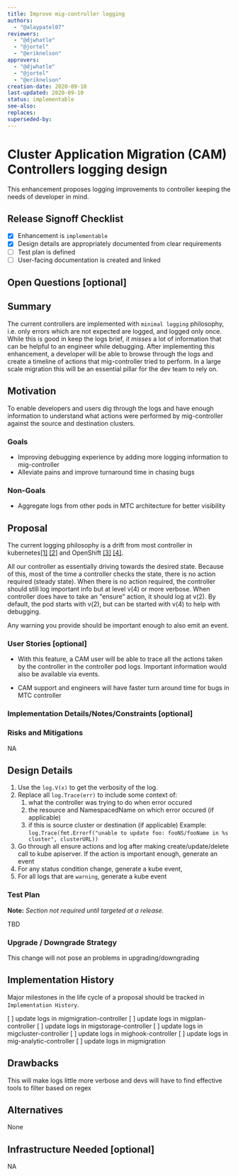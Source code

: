 ```yaml
---
title: Improve mig-controller logging
authors:
  - "@alaypatel07"
reviewers:
  - "@djwhatle"
  - "@jortel"
  - "@eriknelson"
approvers:
  - "@djwhatle"
  - "@jortel"
  - "@eriknelson"
creation-date: 2020-09-10
last-updated: 2020-09-10
status: implementable
see-also:
replaces:
superseded-by:
---
```


# Cluster Application Migration (CAM) Controllers logging design

This enhancement proposes logging improvements to controller keeping the needs of developer in mind. 

## Release Signoff Checklist

- [x] Enhancement is `implementable`
- [x] Design details are appropriately documented from clear requirements
- [ ] Test plan is defined
- [ ] User-facing documentation is created and linked

## Open Questions [optional]


## Summary

The current controllers are implemented with `minimal logging` philosophy, i.e. only errors 
which are not expected are logged, and logged only once. While this is good in keep the logs
brief, _*it misses*_ a lot of information that can be helpful  to an engineer while debugging.
After implementing this enhancement, a developer will be able to browse 
through the logs and create a timeline of actions that mig-controller tried to perform. In a 
large scale migration this will be an essential pillar for the dev team to rely on. 


## Motivation

To enable developers and users dig through the logs and have enough information to understand
what actions were performed by mig-controller against the source and destination clusters.

### Goals

- Improving debugging experience by adding more logging information to mig-controller
- Alleviate pains and improve turnaround time in chasing bugs

### Non-Goals

- Aggregate logs from other pods in MTC architecture for better visibility

## Proposal

The current logging philosophy is a drift from most controller in 
kubernetes[[1]](https://github.com/kubernetes/kubernetes/blob/0fd10997dfee0f9ec2c413004bf93d310d76c84b/pkg/controller/deployment/deployment_controller.go#L581)
 [[2]](https://github.com/kubernetes/kubernetes/blob/0fd10997dfee0f9ec2c413004bf93d310d76c84b/pkg/controller/deployment/deployment_controller.go#L572)
and OpenShift
[[3]](https://github.com/openshift/cluster-etcd-operator/blob/0806334d716f294ebd22b0cf38be4ebce1e64b30/pkg/operator/clustermembercontroller/clustermembercontroller.go#L92) 
[[4]](https://github.com/openshift/cluster-etcd-operator/blob/0806334d716f294ebd22b0cf38be4ebce1e64b30/pkg/operator/clustermembercontroller/clustermembercontroller.go#L170). 

All our controller as essentially driving towards the desired state. Because
of this, most of the time a controller checks the state, there is no action required
(steady state). When there is no action required, the controller should still log 
important info but at level v(4) or more verbose. When controller does have to take
an "ensure" action, it should log at v(2). By default, the pod starts with  v(2), but
can be started with v(4) to help with debugging.  

Any warning you provide should be important enough to also emit an event.

### User Stories [optional]

- With this feature, a CAM user will be able to trace all the actions taken
  by the controller in the controller pod logs. Important information would also
  be available via events.

- CAM support and engineers will have faster turn around time for bugs in MTC
  controller    

### Implementation Details/Notes/Constraints [optional]

### Risks and Mitigations

NA

## Design Details

1. Use the `log.V(x)` to get the verbosity of the log.
1. Replace all `log.Trace(err)` to include some context of:
    1. what the controller was trying to do when error occured
    1. the resource and NamespacedName on which error occured (if applicable)
    1. if this is source cluster or destination (if applicable)
   Example: `log.Trace(fmt.Errorf("unable to update foo: fooNS/fooName in %s cluster", clusterURL))`
1. Go through all ensure actions and log after making create/update/delete call 
   to kube apiserver. If the action is important enough, generate an event
1. For any status condition change, generate a kube event,
1. For all logs that are `warning`, generate a kube event

### Test Plan

**Note:** *Section not required until targeted at a release.*

TBD

### Upgrade / Downgrade Strategy

This change will not pose an problems in upgrading/downgrading

## Implementation History

Major milestones in the life cycle of a proposal should be tracked in `Implementation
History`.

[ ] update logs in migmigration-controller
[ ] update logs in migplan-controller
[ ] update logs in migstorage-controller
[ ] update logs in migcluster-controller
[ ] update logs in mighook-controller
[ ] update logs in mig-analytic-controller
[ ] update logs in migmigration

## Drawbacks

This will make logs little more verbose and devs will have to find effective tools 
to filter based on regex

## Alternatives

None

## Infrastructure Needed [optional]

NA